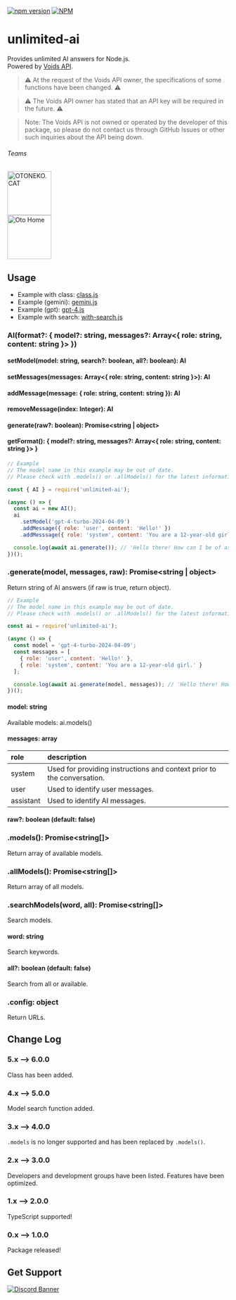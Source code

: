 [![npm version](https://badge.fury.io/js/unlimited-ai.svg)](https://badge.fury.io/js/unlimited-ai)
[![NPM](https://nodei.co/npm/unlimited-ai.png)](https://nodei.co/npm/unlimited-ai/)
# unlimited-ai
Provides unlimited AI answers for Node.js.<br>
Powered by [Voids API](https://voids.top/).

> ⚠ At the request of the Voids API owner, the specifications of some functions have been changed. ⚠

> ⚠ The Voids API owner has stated that an API key will be required in the future. ⚠

> Note: The Voids API is not owned or operated by the developer of this package, so please do not contact us through GitHub Issues or other such inquiries about the API being down.

###### Teams
<a href="https://oto.pet/"><img src="https://www.otoneko.cat/img/logo.png" alt="OTONEKO.CAT" style="display: block; width: auto; height: 100px;"/></a>
<a href="https://www.otoho.me/"><img src="https://www.otoho.me/img/logo.png" alt="Oto Home" style="display: block; width: auto; height: 100px;"/></a>

## Usage
- Example with class: [class.js](https://github.com/otoneko1102/unlimited-ai/tree/main/examples/class.js)
- Example (gemini): [gemini.js](https://github.com/otoneko1102/unlimited-ai/tree/main/examples/gemini.js)
- Example (gpt): [gpt-4.js](https://github.com/otoneko1102/unlimited-ai/tree/main/examples/gpt-4.js)
- Example with search: [with-search.js](https://github.com/otoneko1102/unlimited-ai/tree/main/examples/with-search.js)

### AI(format?: { model?: string, messages?: Array\<{ role: string, content: string }\> })
  #### setModel(model: string, search?: boolean, all?: boolean): AI
  #### setMessages(messages: Array\<{ role: string, content: string }\>): AI
  #### addMessage(message: { role: string, content: string }): AI
  #### removeMessage(index: Integer): AI
  #### generate(raw?: boolean): Promise\<string | object\>
  #### getFormat(): { model?: string, messages?: Array\<{ role: string, content: string }\> }

```js
// Example
// The model name in this example may be out of date.
// Please check with .models() or .allModels() for the latest information.

const { AI } = require('unlimited-ai');

(async () => {
  const ai = new AI();
  ai
    .setModel('gpt-4-turbo-2024-04-09')
    .addMessage({ role: 'user', content: 'Hello!' })
    .addMesssage({ role: 'system', content: 'You are a 12-year-old girl.' })

  console.log(await ai.generate()); // 'Hello there! How can I be of assistance to you today?'
})();
```

### .generate(model, messages, raw): Promise\<string | object\>
Return string of AI answers (if raw is true, return object).
```js
// Example
// The model name in this example may be out of date.
// Please check with .models() or .allModels() for the latest information.

const ai = require('unlimited-ai');

(async () => {
  const model = 'gpt-4-turbo-2024-04-09';
  const messages = [
    { role: 'user', content: 'Hello!' },
    { role: 'system', content: 'You are a 12-year-old girl.' }
  ];

  console.log(await ai.generate(model, messages)); // 'Hello there! How can I be of assistance to you today?'
})();
```

#### model: string
Available models: ai.models()

#### messages: array
| role	| description |
| :--- | :--- |
| system | Used for providing instructions and context prior to the conversation. |
| user | Used to identify user messages. |
| assistant |Used to identify AI messages. |

#### raw?: boolean (default: false)

### .models(): Promise\<string[]\>
Return array of available models.

### .allModels(): Promise\<string[]\>
Return array of all models.

### .searchModels(word, all): Promise\<string[]\>
Search models.

#### word: string
Search keywords.

#### all?: boolean (default: false)
Search from all or available.

### .config: object
Return URLs.

## Change Log
### 5.x --> 6.0.0
Class has been added.
### 4.x --> 5.0.0
Model search function added.
### 3.x --> 4.0.0
`.models` is no longer supported and has been replaced by `.models()`.
### 2.x --> 3.0.0
Developers and development groups have been listed. Features have been optimized.
### 1.x --> 2.0.0
TypeScript supported!
### 0.x --> 1.0.0
Package released!

## Get Support
<a href="https://discord.gg/yKW8wWKCnS"><img src="https://discordapp.com/api/guilds/1005287561582878800/widget.png?style=banner4" alt="Discord Banner"/></a>
